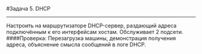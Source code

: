 #Задача 5. DHCP
***
Настроить на маршрутизаторе DHCP-сервер, раздающий адреса подключённым к его интерфейсам хостам. Обслуживает 2 подсети.  
####Проверка: 
Перезагрузка машины, демонстрация получения адреса, объяснение смысла сообщений в логе DHCP.
